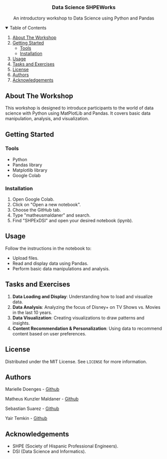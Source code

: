 <!-- PROJECT LOGO -->
<br />
<p align="center">
  <h3 align="center">Data Science SHPEWorks</h3>

  <p align="center">
    An introductory workshop to Data Science using Python and Pandas
  </p>
</p>

<!-- TABLE OF CONTENTS -->
<details open="open">
  <summary>Table of Contents</summary>
  <ol>
    <li>
      <a href="#about-the-workshop">About The Workshop</a>
    </li>
    <li>
      <a href="#getting-started">Getting Started</a>
      <ul>
        <li><a href="#tools">Tools</a></li>
        <li><a href="#installation">Installation</a></li>
      </ul>
    </li>
    <li><a href="#usage">Usage</a></li>
    <li><a href="#tasks-and-exercises">Tasks and Exercises</a></li>
    <li><a href="#license">License</a></li>
    <li><a href="#authors">Authors</a></li>
    <li><a href="#acknowledgements">Acknowledgements</a></li>
  </ol>
</details>

<!-- ABOUT THE WORKSHOP -->
## About The Workshop

This workshop is designed to introduce participants to the world of data science with Python using MatPlotLib and Pandas. It covers basic data manipulation, analysis, and visualization.

<!-- GETTING STARTED -->
## Getting Started

### Tools

* Python
* Pandas library
* Matplotlib library
* Google Colab

### Installation

1. Open Google Colab.
2. Click on "Open a new notebook".
3. Choose the GitHub tab.
4. Type "matheusmaldaner" and search.
5. Find "SHPExDSI" and open your desired notebook (ipynb).

<!-- USAGE EXAMPLES -->
## Usage

Follow the instructions in the notebook to:
- Upload files.
- Read and display data using Pandas.
- Perform basic data manipulations and analysis.

<!-- TASKS AND EXERCISES -->
## Tasks and Exercises

1. **Data Loading and Display**: Understanding how to load and visualize data.
2. **Data Analysis**: Analyzing the focus of Disney+ on TV Shows vs. Movies in the last 10 years.
3. **Data Visualization**: Creating visualizations to draw patterns and insights.
4. **Content Recommendation & Personalization**: Using data to recommend content based on user preferences.

<!-- LICENSE -->
## License

Distributed under the MIT License. See `LICENSE` for more information.

<!-- AUTHORS -->
## Authors

Marielle Doenges - [Github](https://github.com/marielledoenges)

Matheus Kunzler Maldaner - [Github](https://github.com/matheusmaldaner)

Sebastian Suarez - [Github](https://github.com/suarezpernia) 

Yair Temkin - [Github](https://github.com/yairtemkin)

<!-- ACKNOWLEDGEMENTS -->
## Acknowledgements

* SHPE (Society of Hispanic Professional Engineers).
* DSI (Data Science and Informatics).

